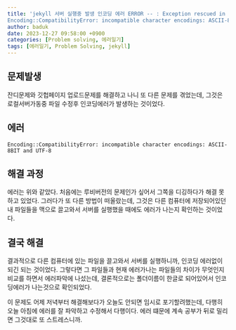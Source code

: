 ```yaml
---
title: 'jekyll 서버 실행중 발생 인코딩 에러 ERROR -- : Exception rescued in listen-worker_thread:
Encoding::CompatibilityError: incompatible character encodings: ASCII-8BIT and UTF-8'
author: baduk
date: 2023-12-27 09:58:00 +0900
categories: [Problem solving, 에러일기]
tags: [에러일기, Problem Solving, jekyll]
---
```


## 문제발생
잔디문제와 깃헙페이지 업로드문제를 해결하고 나니 또 다른 문제를 겪었는데, 그것은 로컬서버가동중 파일 수정후 인코딩에러가 발생하는 것이었다.

## 에러
```ERROR -- : Exception rescued in listen-worker_thread:
Encoding::CompatibilityError: incompatible character encodings: ASCII-8BIT and UTF-8
```

## 해결 과정
에러는 위와 같았다. 처음에는 루비버전의 문제인가 싶어서 그쪽을 디깅하다가 해결 못하고 있었다. 그러다가 또 다른 방법이 떠올랐는데, 그것은 다른 컴퓨터에 저장되어있던 내 파일들을 맥으로 끌고와서 서버를 실행했을 때에도 에러가 나는지 확인하는 것이었다.

## 결국 해결
결과적으로 다른 컴퓨터에 있는 파일을 끌고와서 서버를 실행하니까, 인코딩 에러없이 되긴 되는 것이었다. 그렇다면 그 파일들과 현재 에러가나는 파일들의 차이가 무엇인지 비교를 하면서 에러파악에 나섰는데, 결론적으로는 폴더이름이 한글로 되어있어서 인코딩에러가 나는것으로 확인되었다.

이 문제도 어제 저녁부터 해결해보다가 오늘도 안되면 임시로 포기할려했는데, 다행히 오늘 아침에 에러를 잘 파악하고 수정해서 다행이다. 에러 떄문에 계속 공부가 뒤로 밀리면 그것대로 또 스트레스니까.